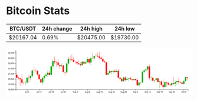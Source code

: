# Bitcoin Stats

BTC/USDT|24h change|24h high|24h low|
|---|---|---|---|
|$20167.04|0.69%|$20475.00|$19730.00|

<img src="./chart.svg">
